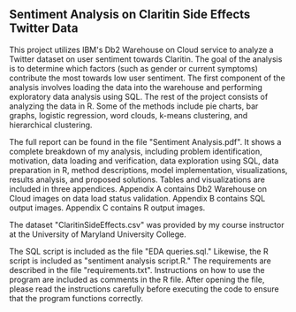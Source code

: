 Sentiment Analysis on Claritin Side Effects Twitter Data
----------------

This project utilizes IBM's Db2 Warehouse on Cloud service to analyze a Twitter dataset on user sentiment towards Claritin.  The goal of the analysis is to determine which factors (such as gender or current symptoms) contribute the most towards low user sentiment.  The first component of the analysis involves loading the data into the warehouse and performing exploratory data analysis using SQL.  The rest of the project consists of analyzing the data in R.  Some of the methods include pie charts, bar graphs, logistic regression, word clouds, k-means clustering, and hierarchical clustering.

The full report can be found in the file "Sentiment Analysis.pdf".  It shows a complete breakdown of my analysis, including problem identification, motivation, data loading and verification, data exploration using SQL, data preparation in R, method descriptions, model implementation, visualizations, results analysis, and proposed solutions.  Tables and visualizations are included in three appendices.  Appendix A contains Db2 Warehouse on Cloud images on data load status validation.  Appendix B contains SQL output images.  Appendix C contains R output images.

The dataset "ClaritinSideEffects.csv" was provided by my course instructor at the University of Maryland University College.

The SQL script is included as the file "EDA queries.sql."  Likewise, the R script is included as "sentiment analysis script.R."  The requirements are described in the file "requirements.txt".  Instructions on how to use the program are included as comments in the R file.  After opening the file, please read the instructions carefully before executing the code to ensure that the program functions correctly.